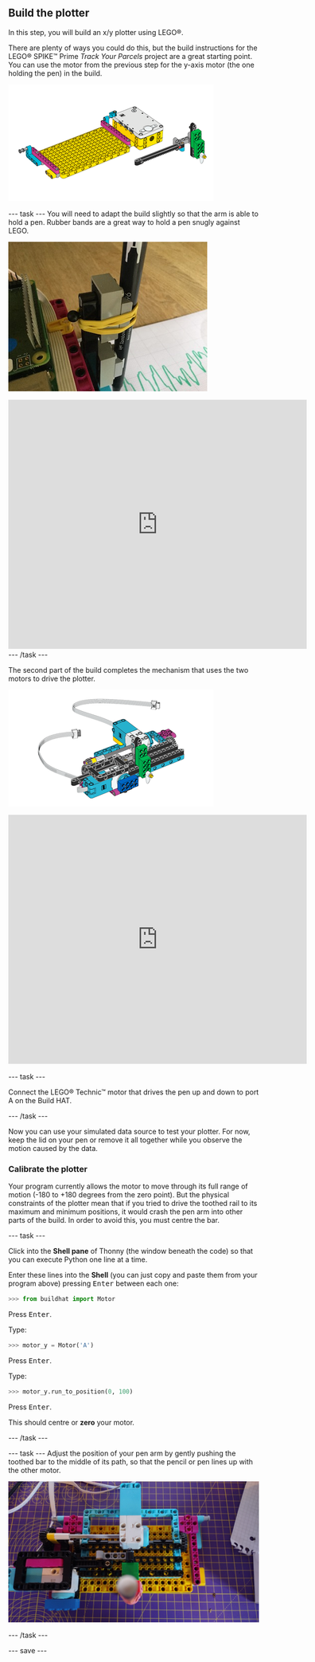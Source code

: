 ## Build the plotter

In this step, you will build an x/y plotter using LEGO®. 

There are plenty of ways you could do this, but the build instructions for the LEGO® SPIKE™ Prime *Track Your Parcels* project are a great starting point. You can use the motor from the previous step for the y-axis motor (the one holding the pen) in the build. 

![A drawing from the LEGO® instructions.](images/build1.png)

--- task ---
You will need to adapt the build slightly so that the arm is able to hold a pen. Rubber bands are a great way to hold a pen snugly against LEGO.

![A photo of the partially assembled plotter model, with a pen attached to the LEGO® elements with a rubber band.](images/rubber_bands.jpg)

<embed src="https://le-www-live-s.legocdn.com/sc/media/lessons/prime/pdf/building-instructions/track-your-packages-bi-pdf-book1of2-05883f81fed73ac3738781d084e0d4e2.pdf" width="600" height="500" alt="pdf" pluginspage="http://www.adobe.com/products/acrobat/readstep2.html">
--- /task ---

The second part of the build completes the mechanism that uses the two motors to drive the plotter.

![A drawing from the second part of the LEGO® instructions.](images/build2.png)

<embed src="https://le-www-live-s.legocdn.com/sc/media/lessons/prime/pdf/building-instructions/track-your-packages-bi-pdf-book2of2-80dc3c8c61ec2d2ffa785b688326ef74.pdf" width="600" height="500" alt="pdf" pluginspage="http://www.adobe.com/products/acrobat/readstep2.html">

--- task ---

Connect the LEGO® Technic™ motor that drives the pen up and down to port A on the Build HAT.

--- /task ---

Now you can use your simulated data source to test your plotter. For now, keep the lid on your pen or remove it all together while you observe the motion caused by the data.

### Calibrate the plotter

Your program currently allows the motor to move through its full range of motion (-180 to +180 degrees from the zero point). But the physical constraints of the plotter mean that if you tried to drive the toothed rail to its maximum and minimum positions, it would crash the pen arm into other parts of the build. In order to avoid this, you must centre the bar.

--- task ---

Click into the **Shell pane** of Thonny (the window beneath the code) so that you can execute Python one line at a time. 

Enter these lines into the **Shell** (you can just copy and paste them from your program above) pressing <kbd>Enter</kbd> between each one:

```python
>>> from buildhat import Motor
```
Press <kbd>Enter</kbd>.

Type:
```python
>>> motor_y = Motor('A')
```
Press <kbd>Enter</kbd>.

Type:
```python
>>> motor_y.run_to_position(0, 100)
```
Press <kbd>Enter</kbd>.

This should centre or **zero** your motor.

--- /task ---

--- task ---
Adjust the position of your pen arm by gently pushing the toothed bar to the middle of its path, so that the pencil or pen lines up with the other motor.

![The pencil is central to the housing, in line with the motor used to drive the paper feeder.](images/pencil_lined_up.jpg)

--- /task ---

--- save ---

